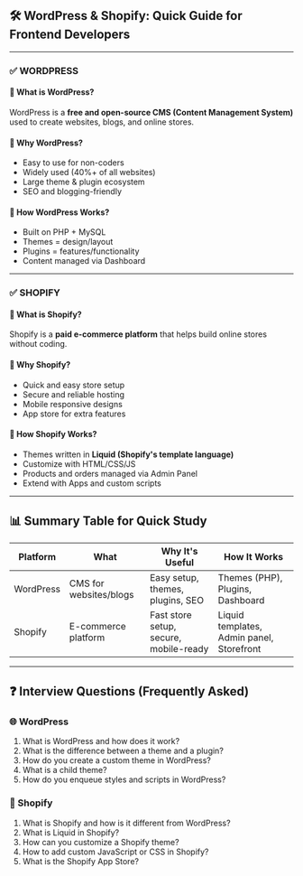 ## 🛠️ WordPress & Shopify: Quick Guide for Frontend Developers

---

### ✅ **WORDPRESS**

#### 🔹 What is WordPress?
WordPress is a **free and open-source CMS (Content Management System)** used to create websites, blogs, and online stores.

#### 🔹 Why WordPress?
- Easy to use for non-coders
- Widely used (40%+ of all websites)
- Large theme & plugin ecosystem
- SEO and blogging-friendly

#### 🔹 How WordPress Works?
- Built on PHP + MySQL
- Themes = design/layout
- Plugins = features/functionality
- Content managed via Dashboard

---

### ✅ **SHOPIFY**

#### 🔹 What is Shopify?
Shopify is a **paid e-commerce platform** that helps build online stores without coding.

#### 🔹 Why Shopify?
- Quick and easy store setup
- Secure and reliable hosting
- Mobile responsive designs
- App store for extra features

#### 🔹 How Shopify Works?
- Themes written in **Liquid (Shopify's template language)**
- Customize with HTML/CSS/JS
- Products and orders managed via Admin Panel
- Extend with Apps and custom scripts

---

## 📊 Summary Table for Quick Study

| Platform  | What                                | Why It's Useful                         | How It Works                                 |
|-----------|-------------------------------------|-----------------------------------------|----------------------------------------------|
| WordPress | CMS for websites/blogs              | Easy setup, themes, plugins, SEO        | Themes (PHP), Plugins, Dashboard             |
| Shopify   | E-commerce platform                 | Fast store setup, secure, mobile-ready  | Liquid templates, Admin panel, Storefront    |

---

## ❓ Interview Questions (Frequently Asked)

### 🌐 WordPress
1. What is WordPress and how does it work?
2. What is the difference between a theme and a plugin?
3. How do you create a custom theme in WordPress?
4. What is a child theme?
5. How do you enqueue styles and scripts in WordPress?

### 🛒 Shopify
1. What is Shopify and how is it different from WordPress?
2. What is Liquid in Shopify?
3. How can you customize a Shopify theme?
4. How to add custom JavaScript or CSS in Shopify?
5. What is the Shopify App Store?
